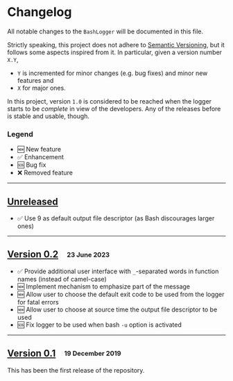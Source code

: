 # Changelog

All notable changes to the `BashLogger` will be documented in this file.

Strictly speaking, this project does not adhere to [Semantic Versioning](http://semver.org/spec/v2.0.0.html), but it follows some aspects inspired from it.
In particular, given a version number `X.Y`,
 - `Y` is incremented for minor changes (e.g. bug fixes) and minor new features and
 - `X` for major ones.

In this project, version `1.0` is considered to be reached when the logger starts to be _complete_ in view of the developers.
Any of the releases before is stable and usable, though.

### Legend

 * :new: New feature
 * :white_check_mark: Enhancement
 * :sos: Bug fix
 * :x: Removed feature

---

## [Unreleased]

 * :white_check_mark: Use 9 as default output file descriptor (as Bash discourages larger ones)

---

## [Version 0.2] &nbsp;&nbsp; <sub><sup>23 June 2023</sub></sup>

* :white_check_mark: Provide additional user interface with `_`-separated words in function names (instead of camel-case)
* :new: Implement mechanism to emphasize part of the message
* :new: Allow user to choose the default exit code to be used from the logger for fatal errors
* :new: Allow user to choose at source time the output file descriptor to be used
* :sos: Fix logger to be used when bash `-u` option is activated

---

## [Version 0.1] &nbsp;&nbsp; <sub><sup>19 December 2019</sub></sup>

This has been the first release of the repository.


[Unreleased]: https://github.com/AxelKrypton/BashLogger/compare/v0.2...HEAD
[Version 0.2]: https://github.com/AxelKrypton/BashLogger/releases/tag/v0.2
[Version 0.1]: https://github.com/AxelKrypton/BashLogger/releases/tag/v0.1
